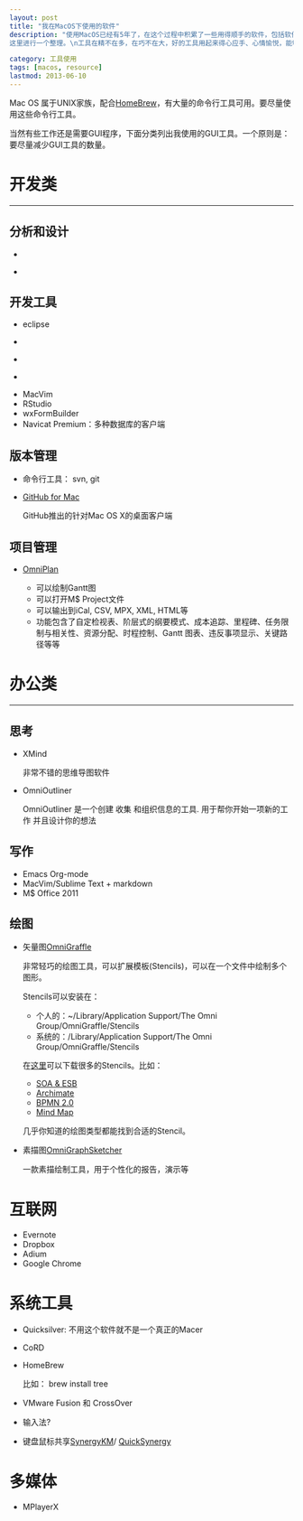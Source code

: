 ```yaml
---
layout: post
title: "我在MacOS下使用的软件"
description: "使用MacOS已经有5年了，在这个过程中积累了一些用得顺手的软件，包括软件开发、思考、绘图、写作、系统工具、互联网工具等。
这里进行一个整理。\n工具在精不在多，在巧不在大，好的工具用起来得心应手、心情愉悦，能够提高工作效率。"

category: 工具使用
tags: [macos, resource]
lastmod: 2013-06-10
---
```


Mac OS 属于UNIX家族，配合[HomeBrew]()，有大量的命令行工具可用。要尽量使用这些命令行工具。

当然有些工作还是需要GUI程序，下面分类列出我使用的GUI工具。一个原则是：要尽量减少GUI工具的数量。

# 开发类
---

## 分析和设计

- ~~~ Archi：一个绘制ArchiMate的工具 ~~~ （ 改用办公类-> 绘图 -> OmniGraffle )
- ~~~ VP-UML ~~~ (用手绘图拍照 + OmniGraffle代替)

## 开发工具

- eclipse
- ~~~ PyCharm ~~~(改用MacVim)
- ~~~ Emacs ~~~ (改用MacVim)
- ~~~ Sublime Text ~~~(改用MacVim)
- MacVim
- RStudio
- wxFormBuilder
- Navicat Premium：多种数据库的客户端


## 版本管理

- 命令行工具： svn, git

- [GitHub for Mac]()

  GitHub推出的针对Mac OS X的桌面客户端   

## 项目管理

- [OmniPlan]()

  + 可以绘制Gantt图
  + 可以打开M$ Project文件
  + 可以输出到iCal, CSV, MPX, XML, HTML等
  + 功能包含了自定检视表、阶层式的纲要模式、成本追踪、里程碑、任务限制与相关性、资源分配、时程控制、Gantt 图表、违反事项显示、关键路径等等

# 办公类
---

## 思考

- XMind

  非常不错的思维导图软件

- OmniOutliner
 
  OmniOutliner 是一个创建 收集 和组织信息的工具. 用于帮你开始一项新的工作 并且设计你的想法

## 写作

- Emacs Org-mode
- MacVim/Sublime Text + markdown
- M$ Office 2011

## 绘图

- 矢量图[OmniGraffle]()
  
  非常轻巧的绘图工具，可以扩展模板(Stencils)，可以在一个文件中绘制多个图形。

  Stencils可以安装在：
  
  - 个人的：~/Library/Application Support/The Omni Group/OmniGraffle/Stencils
  - 系统的：/Library/Application Support/The Omni Group/OmniGraffle/Stencils
    
  在[这里](https://www.graffletopia.com/)可以下载很多的Stencils。比如：

  + [SOA & ESB](https://www.graffletopia.com/stencils/301)
  + [Archimate](https://www.graffletopia.com/search/archimate)
  + [BPMN 2.0](https://www.graffletopia.com/stencils/699)
  + [Mind Map](https://www.graffletopia.com/stencils/29)

  几乎你知道的绘图类型都能找到合适的Stencil。

- 素描图[OmniGraphSketcher]()
  
  一款素描绘制工具，用于个性化的报告，演示等

# 互联网

- Evernote
- Dropbox
- Adium
- Google Chrome

# 系统工具

- Quicksilver: 不用这个软件就不是一个真正的Macer
- CoRD
- HomeBrew

  比如：
	brew install tree
- VMware Fusion 和 CrossOver


- 输入法?

- 键盘鼠标共享[SynergyKM]()/ [QuickSynergy]()

# 多媒体

- MPlayerX


